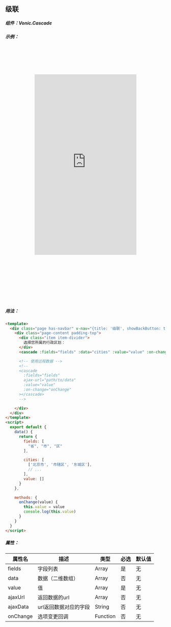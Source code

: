 ## 级联

##### 组件：Vonic.Cascade

##### 示例：

<style>
  .device-ios { width: 467px; height: 800px; background: url(../img/devices-sprite.jpg) center top no-repeat; background-size: 467px; margin: 0 auto; text-align: center; }
  .demo-ios { margin-top: 85px; width: 320px; height: 568px; }
</style>

<div class="device-ios">
  <iframe class="demo-ios" src="https://wangdahoo.github.io/vonic-doc-examples/#/cascade" frameborder="0"></iframe>
</div>

##### 用法：

```html
<template>
  <div class="page has-navbar" v-nav="{title: '级联', showBackButton: true}">
    <div class="page-content padding-top">
      <div class="item item-divider">
        选择您所属的行政区划：
      </div>
      <cascade :fields="fields" :data="cities" :value="value" :on-change="onChange"></cascade>

      <!-- 使用远程数据 -->
      <!--
      <cascade
        :fields="fields"
        ajax-url="path/to/data"
        :value="value"
        :on-change="onChange"
      ></cascade>
      -->

    </div>
  </div>
</template>
<script>
  export default {
    data() {
      return {
        fields: [
          "省", "市", "区"
        ],

        cities: [
          ['北京市', '市辖区', '东城区'],
          // ...
        ],
        value: []
      }
    },

    methods: {
      onChange(value) {
        this.value = value
        console.log(this.value)
      }
    }
  }
</script>
```

##### 属性：

| 属性名 | 描述 | 类型 | 必选 | 默认值 |
|-----|-----|-----|-----|-----|
| fields | 字段列表 | Array | 是 | 无 |
| data | 数据（二维数组） | Array | 否 | 无 |
| value | 值 | Array | 是 | 无 |
| ajaxUrl | 返回数据的url | Array | 否 | 无 |
| ajaxData | url返回数据对应的字段 | String | 否 | 无 |
| onChange | 选项变更回调 | Function | 否 | 无 |
